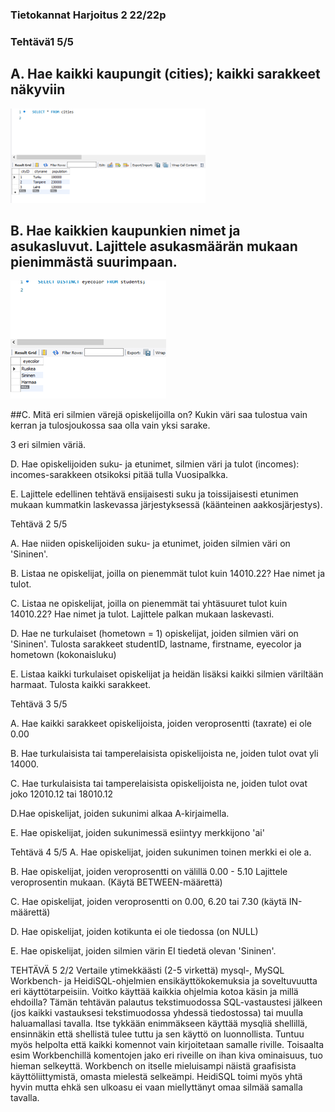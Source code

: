 ### Tietokannat Harjoitus 2 22/22p

### Tehtävä1 5/5


## A. Hae kaikki kaupungit (cities); kaikki sarakkeet näkyviin

![Harj2_pic1.png](screenshots/harj2/Harj2_pic1.png)
 
## B. Hae kaikkien kaupunkien nimet ja asukasluvut. Lajittele asukasmäärän mukaan pienimmästä suurimpaan.
 
![Harj2_pic3.png](screenshots/harj2/Harj2_pic3.png)
 
##C. Mitä eri silmien värejä opiskelijoilla on? Kukin väri saa tulostua vain kerran ja tulosjoukossa saa olla vain yksi sarake.
 
3 eri silmien väriä.


D. Hae opiskelijoiden suku- ja etunimet, silmien väri ja tulot (incomes): incomes-sarakkeen otsikoksi pitää tulla Vuosipalkka.
 
E. Lajittele edellinen tehtävä ensijaisesti suku ja toissijaisesti etunimen mukaan kummatkin laskevassa järjestyksessä (käänteinen aakkosjärjestys).
 

Tehtävä 2 5/5

A.	Hae niiden opiskelijoiden suku- ja etunimet, joiden silmien väri on 'Sininen'.








B.	Listaa ne opiskelijat, joilla on pienemmät tulot kuin 14010.22? Hae nimet ja tulot.






C.	Listaa ne opiskelijat, joilla on pienemmät tai yhtäsuuret tulot kuin 14010.22? Hae nimet ja tulot. Lajittele palkan mukaan laskevasti.
 
D.	Hae ne turkulaiset (hometown = 1) opiskelijat, joiden silmien väri on 'Sininen'. Tulosta sarakkeet studentID, lastname, firstname, eyecolor ja hometown (kokonaisluku)

 
E.	Listaa kaikki turkulaiset opiskelijat ja heidän lisäksi kaikki silmien väriltään harmaat. Tulosta kaikki sarakkeet.
 

Tehtävä 3 5/5



A.	Hae kaikki sarakkeet opiskelijoista, joiden veroprosentti (taxrate) ei ole 0.00








B.	Hae turkulaisista tai tamperelaisista opiskelijoista ne, joiden tulot ovat yli 14000.

C. Hae turkulaisista tai tamperelaisista opiskelijoista ne, joiden tulot ovat joko 12010.12 tai 18010.12
 
D.Hae opiskelijat, joiden sukunimi alkaa A-kirjaimella.

E. Hae opiskelijat, joiden sukunimessä esiintyy merkkijono 'ai'


Tehtävä 4 5/5
A.	Hae opiskelijat, joiden sukunimen toinen merkki ei ole a.
 
B.	Hae opiskelijat, joiden veroprosentti on välillä 0.00 - 5.10 Lajittele veroprosentin mukaan. (Käytä BETWEEN-määrettä)
 

C.	Hae opiskelijat, joiden veroprosentti on 0.00, 6.20 tai 7.30 (käytä IN-määrettä)
 
D.	Hae opiskelijat, joiden kotikunta ei ole tiedossa (on NULL)
 
E.	Hae opiskelijat, joiden silmien värin EI tiedetä olevan 'Sininen'.
 
TEHTÄVÄ 5 2/2
Vertaile ytimekkäästi (2-5 virkettä) mysql-, MySQL Workbench- ja HeidiSQL-ohjelmien ensikäyttökokemuksia ja soveltuvuutta eri käyttötarpeisiin. Voitko käyttää kaikkia ohjelmia kotoa käsin ja millä ehdoilla? Tämän tehtävän palautus tekstimuodossa SQL-vastaustesi jälkeen (jos kaikki vastauksesi tekstimuodossa yhdessä tiedostossa) tai muulla haluamallasi tavalla.
Itse tykkään enimmäkseen käyttää mysqliä shellillä, ensinnäkin että shellistä tulee tuttu ja sen käyttö on luonnollista. Tuntuu myös helpolta että kaikki komennot vain kirjoitetaan samalle riville.
Toisaalta esim Workbenchillä komentojen jako eri riveille on ihan kiva ominaisuus, tuo hieman selkeyttä.
Workbench on itselle mieluisampi näistä graafisista käyttöliittymistä, omasta mielestä selkeämpi. HeidiSQL toimi myös yhtä hyvin mutta ehkä sen ulkoasu ei vaan miellyttänyt omaa silmää samalla tavalla.



